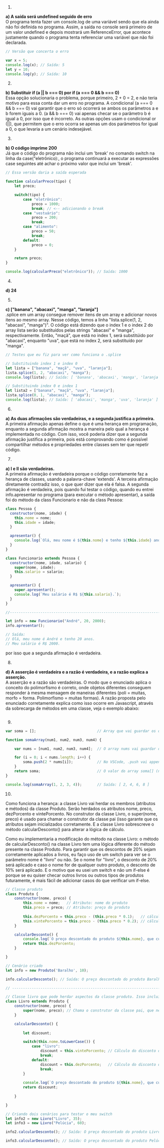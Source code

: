 1.

**a) A saída será undefined seguido de erro**
<br>
O programa tenta fazer um console.log de uma variável sendo que ela ainda não foi definida no programa. Assim, a saída no console será primeiro de um valor undefined e depois mostrará um ReferenceError, que acontece justamente quando o programa tenta referenciar uma variável que não foi declarada.

```javascript
// Versão que concerta o erro

var x = 5;
console.log(x); // Saída: 5
let y = 10;
console.log(y); // Saída: 10
```

2.

**b) Substituir if (a || b === 0) por if (a === 0 && b === 0)**
<br>
Essa opção solucionaria o problema, porque primeiro, 2 + 0 = 2, e não teria motivo para essa conta dar um erro no programa. A condicional (a === 0 && b === 0) vai garantir que o erro só ocorrerá se ambos os parâmetros a e b forem iguais a 0. (a && b === 0) vai apenas checar se o parâmetro b é igual a 0, por isso que é incorreto. As outras opções usam o condicional or (||), que permitem que o erro ocorra se apenas um dos parâmetros for igual a 0, o que levaria a um cenário indesejável.

3.

**b) O código imprime 200**
<br>
Já que o código do programa não inclui um 'break' no comando switch na linha da case("eletrônico):, o programa continuará a executar as expressões case seguintes até achar o próximo valor que inclui um 'break'.

```javascript
// Essa versão daria a saída esperada

function calcularPreco(tipo) {
    let preco;

    switch(tipo) {
        case "eletrônico":
            preco = 1000;
            break; // <-- adicionando o break
        case "vestuário":
            preco = 200;
            break;
        case "alimento":
            preco = 50;
            break;
        default:
            preco = 0;
    }

    return preco;
}

console.log(calcularPreco("eletrônico")); // Saída: 1000
```

4.

**d) 24**

5.

**c) ["banana", "abacaxi", "manga", "laranja"]**
<br>
.splice em um array consegue remover itens de um array e adicionar novos itens ao mesmo array. Nesse código, temos a linha "lista.splice(1, 2, "abacaxi", "manga")". O código está dizendo que o index 1 e o index 2 do array lista serão substituídos pelas strings "abacaxi" e "manga", respectivamente. Então, "maçã", que está no index 1, será substitúido por "abacaxi", enquanto "uva", que está no index 2, será substituído por "manga".

```javascript
// Testes que eu fiz para ver como funciona o .splice

// Substituindo index 1 e index 0
let lista = ["banana", "maçã", "uva", "laranja"];
lista.splice(1, 2, "abacaxi", "manga");
console.log(lista); // Saída: [ 'banana', 'abacaxi', 'manga', 'laranja' ]

// Substituindo index 0 e index 1
let lista2 = ["banana", "maçã", "uva", "laranja"];
lista.splice(0, 1, "abacaxi", "manga");
console.log(lista); // Saída: [ 'abacaxi', 'manga', 'uva', 'laranja' ]
```


6.

**a) As duas afirmações são verdadeiras, e a segunda justifica a primeira.**
<br>
A primeira afirmação apenas define o que é uma herança em programação, enquanto a segunda afirmação mostra a maneira pelo qual a herança é implementada no código. Com isso, você poderia dizer que a segunda afirmação justifica a primeira, pois está comprovando como é possível compartilhar métodos e propriedades entre classes sem ter que repetir código.

7.

**a) I e II são verdadeiras.**
<br>
A primeira afirmação é verdadeira porque o código corretamente faz a herança de classes, usando a palavra-chave 'extends'. A terceira afirmação diretamente contradiz isso, o que quer dizer que ela é falsa. A segunda afirmação é verdadeira, pois quando fui testar o código, quando eu entrei info.apresentar no programa (para executar o método apresentar), a saída foi do método da class Funcionario e não da class Pessoa:

```javascript
class Pessoa {
  constructor(nome, idade) {
    this.nome = nome;
    this.idade = idade;
  }

  apresentar() {
    console.log(`Olá, meu nome é ${this.nome} e tenho ${this.idade} anos.`);
  }
}

class Funcionario extends Pessoa {
  constructor(nome, idade, salario) {
    super(nome, idade);
    this.salario = salario;
  }

  apresentar() {
    super.apresentar();
    console.log(`Meu salário é R$ ${this.salario}.`);
  }
}

//----------------------------------------------------------------------------------

let info = new Funcionario("André", 20, 2000);
info.apresentar();

// Saída:
// Olá, meu nome é André e tenho 20 anos.
// Meu salário é R$ 2000.
```

por isso que a segunda afirmação é verdadeira.

8.

**d) A asserção é verdadeira e a razão é verdadeira, e a razão explica a asserção.**
<br>
A asserção e a razão são verdadeiras. O modo que o enunciado aplica o conceito do polimorfismo é correto, onde objetos diferentes conseguem responder à mesma mensagem de maneiras diferentes (poli = muitas, morfo = forma. Polimorfismo = muitas formas). A razão proposta pelo enunciado corretamente explica como isso ocorre em Javascript, através da sobrecarga de métodos em uma classe, veja o exemplo abaixo:

```javascript

```

9.

```javascript
var soma = [];                            // Array que vai guardar os dobros dos valores do array nums[]

function somaArray(num1, num2, num3, num4) {

    var nums = [num1, num2, num3, num4];  // O array nums vai guardar os valores dos parâmetros da função somaArray, para que o cálculo dos dobros possa ser feito no loop for usando os valores de index da lista

    for (i = 0; i < nums.length; i++) {
        soma.push(2 * nums[i]);           // No VSCode, .push vai append (adicionar no final da lista) a multiplicação (2 * nums[i])
    }
    return soma;                          // O valor do array soma[] (nesse exemplo [2, 4, 6, 8]) será retornado para a função somaArray (somaArray será igual a [2, 4, 6, 8])
}

console.log(somaArray(1, 2, 3, 4));       // Saída: [ 2, 4, 6, 8 ]
```

10.

Como funciona a herança: a classe Livro vai herdar os membros (atributos e métodos) da classe Produto. Serão herdados os atributos nome, preco, dezPorcento e vintePorcento. No construtor da classe Livro, o super(nome, preco) é usado para chamar o construtor da classe pai (isso garante que os atributos sejam inicializados corretamente. E a classe Livro sobrescreve o método calcularDesconto() para alterar a lógica de cálculo.

Como eu implementaria a modificação do método na classe Livro: o método de calcularDesconto() na classe Livro tem uma lógica diferente do método presente na classe Produto. Para garantir que os descontos de 20% sejam corretamente aplicados a livros, eu faço uso de um switch para ver se o parâmetro nome é "livro" ou não. Se o nome for "livro", o desconto de 20% será aplicado e caso o nome for de qualquer outro produto, o desconto de 10% será aplicado. E o motivo que eu usei um switch e não um if-else é porque se eu quiser checar outros livros ou outros tipos de produtos futuramente, é mais fácil de adicionar casos do que verificar um if-else.

```javascript
// Classe produto
class Produto {
    constructor(nome, preco) {
        this.nome = nome;   // Atributo: nome do produto
        this.preco = preco; // Atributo: preço do produto
        
        this.dezPorcento = this.preco - (this.preco * 0.1);   // cálculo de 10% será um atributo que será usado nos métodos
        this.vintePorcento = this.preco - (this.preco * 0.2); // cálculo de 20% será um atributo que será usado nos métodos
    }

    calcularDesconto() {
        console.log(`O preço descontado do produto ${this.nome}, que custava R$ ${this.preco.toFixed(2)}, é R$ ${this.dezPorcento.toFixed(2)}`);
        return this.dezPorcento;
    }

}

// Cenário criado
let info = new Produto('Baralho', 10);

info.calcularDesconto(); // Saída: O preço descontado do produto Baralho, que custava R$ 10.00, é de R$ 9.00

// -------------------------------------------------------------------------------------------------------------------

// Classe livro que pode herdar aspectos da classe produto. Isso inclui as variáveis que farão os cálculos dos descontos
class Livro extends Produto {
    constructor(nome, preco) {
        super(nome, preco); // Chama o construtor da classe pai, que nesse caso é Produto
    }

    calcularDesconto() {
        
        let discount;

        switch(this.nome.toLowerCase()) {
            case "livro":
                discount = this.vintePorcento; // Cálculo do disconto de 20% de desconto se o parâmetro nome = "livro"
                break;
            default:
                discount = this.dezPorcento;   // Cálculo do disconto de 10% de desconto para qualquer outro produto que for inserido
                break;
        }
        
        console.log(`O preço descontado do produto ${this.nome}, que custava R$ ${this.preco.toFixed(2)}, é R$ ${discount.toFixed(2)} `)
        return discount;
    
    }

}

// Criando dois cenários para testar o meu switch
let info2 = new Livro("Livro", 35);
let info3 = new Livro("Pelúcia", 60);

info2.calcularDesconto(); // Saída: O preço descontado do produto Livro, que custava R$ 35.00, é de R$ 28.00

info3.calcularDesconto(); // Saída: O preço descontado do produto Pelúcia, que custava R$ 60.00, é de R$ 54.00
```
